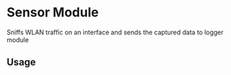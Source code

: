 # Sensor Module

Sniffs WLAN traffic on an interface and sends the captured data to logger module

## Usage

